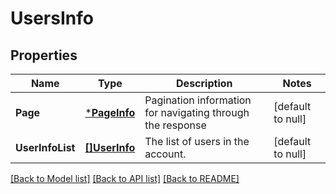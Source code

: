 # UsersInfo

## Properties
Name | Type | Description | Notes
------------ | ------------- | ------------- | -------------
**Page** | [***PageInfo**](PageInfo.md) | Pagination information for navigating through the response | [default to null]
**UserInfoList** | [**[]UserInfo**](UserInfo.md) | The list of users in the account. | [default to null]

[[Back to Model list]](../README.md#documentation-for-models) [[Back to API list]](../README.md#documentation-for-api-endpoints) [[Back to README]](../README.md)


